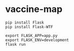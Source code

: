 # vaccine-map

``` 
pip install Flask
pip install Flask-WTF

export FLASK_APP=app.py
export FLASK_ENV=development
flask run

```
